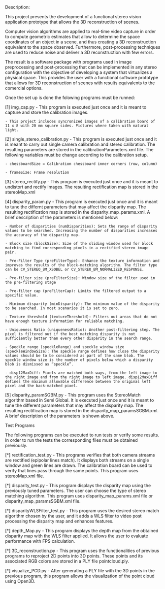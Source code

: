 Description:

This project presents the development of a functional stereo vision application prototype that allows the 3D reconstruction of scenes. 

Computer vision algorithms are applied to real-time video capture in order to compute geometric estimates that allow to determine the space coordinates of an object in a scene, and thus creating a 3D reconstruction equivalent to the space observed. Furthermore, post-processing techniques are used to reduce noise and deliver a 3D reconstruction with few errors.  

The result is a software package with programs used in image preprocessing and post-processing that can be implemented in any stereo configuration with the objective of developing a system that virtualizes a physical space. This provides the user with a functional software prototype that allows for 3D reconstruction of scenes with results equivalents to the comercial options. 

Once the set up is done the folowing programs must be runned:

[1] img_cap.py - This program is executed just once and it is meant to capture and store the calibration images.

    - This project includes syncronized images of a calibration board of 11 x 8 with 20 mm square sides. Pictures where taken with natural light.

[2] single_stereo_calibration.py - This program is executed just once and it is meant to carry out single camera calibration and stereo calibration. The resulting parameters are stored in the calibrationParameters.xml file. The following variables must be change according to the calibration setup.

    - chessboardSize = Calibration chessboard inner corners (row, column)

    - frameSize: Frame resolution

[3] stereo_rectify.py - This program is executed just once and it is meant to undistort and rectify images. The resulting rectification map is stored in the stereoMap.xml

[4] disparity_param.py - This program is executed just once and it is meant to tune the differnt parameters that may affect the disparity map. The resulting rectification map is stored in the disparity_map_params.xml. A brief description of the parameters is mentioned below:

    - Number of disparities (numDisparities): Sets the range of disparity values to be searched. Increasing the number of disparities increases the accuracy of the disparity map.

    - Block size (blockSize): Size of the sliding window used for block matching to find corresponding pixels in a rectified stereo image pair.

    - Pre-Filter Type (preFilterType): Enhance the texture information and improves the results of the block-matching algorithm. The filter type can be CV_STEREO_BM_XSOBEL or CV_STEREO_BM_NORMALIZED_RESPONSE.

    - Pre-filter size (preFilterSize): Window size of the filter used in the pre-filtering stage

    - Pre-filter cap (preFilterCap): Limits the filtered output to a specific value.
    
    - Minimum disparity (minDisparity): The minimum value of the disparity to be searched. In most scenarios it is set to zero.
    
    - Texture threshold (textureThreshold): Filters out areas that do not have enough texture information for reliable matching.
    
    - Uniqueness Ratio (uniquenessRatio): Another post-filtering step. The pixel is filtered out if the best matching disparity is not sufficiently better than every other disparity in the search range. 
    
    - Speckle range (speckleRange) and speckle window size (speckleWindowSize): The speckle range defines how close the disparity values should be to be considered as part of the same blob. The speckle window size is the number of pixels below which a disparity blob is dismissed as “speckle”.
    
    - disp12MaxDiff: Pixels are matched both ways, from the left image to the right image and from the right image to left image. disp12MaxDiff defines the maximum allowable difference between the original left pixel and the back-matched pixel.

[5] disparity_paramSGBM.py - This program uses the StereoMatch algorithm based in Semi Global. It is executed just once and it is meant to tune the different parameters that may affect the disparity map. The resulting rectification map is stored in the disparity_map_paramsSGBM.xml. A brief description of the parameters is shown above.


Test Programs

The following programs can be executed to run tests or verify some results. In order to run the tests the corresponding files must be obtained previously.

[*] rectification_test.py - This programs verifies that both camera streams are rectified (epipolar lines match). It displays both streams on a single window and green lines are drawn. The calibration board can be used to verify that lines pass through the same points. This program uses stereoMap.xml file.

[*] disparity_test.py - This program displays the disparity map using the previously tuned parameters. The user can choose the type of stereo matching algorithm. This program uses disparity_map_params.xml file or disparity_map_paramsSGBM.xml file.

[*] disparityWLSFilter_test.py - This program uses the desired stereo match algorithm chosen by the user, and it adds a WLS filter to video post processing the disparity map and enhances features.

[*] depth_Map.py - This program displays the depth map from the obtained disparity map with the WLS filter applied. It allows the user to evaluate performance with FPS calculation.

[*] 3D_reconstruction.py - This program uses the functionalities of previous programs to reproject 2D points into 3D points. These points and its associated RGB colors are stored in a PLY file pointcloud.ply.

[*] visualize_PCD.py - After generating a PLY file with the 3D points in the previous program, this program allows the visualization of the point cloud using Open3D.
